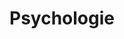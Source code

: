 ---
title: "Psychologie"
layout: list
type: index
section: "Základy společenských věd"
weight: 1
---